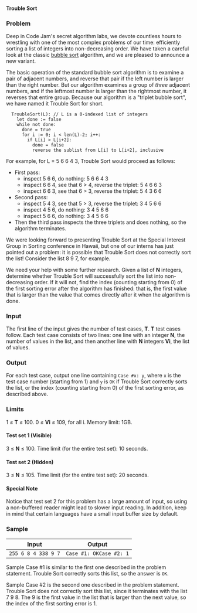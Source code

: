 #### Trouble Sort

### Problem

Deep in Code Jam's secret algorithm labs, we devote countless hours to wrestling with one of the most complex problems of our time: efficiently sorting a list of integers into non-decreasing order. We have taken a careful look at the classic [bubble sort](https://en.wikipedia.org/wiki/Bubble_sort) algorithm, and we are pleased to announce a new variant.

The basic operation of the standard bubble sort algorithm is to examine a pair of adjacent numbers, and reverse that pair if the left number is larger than the right number. But our algorithm examines a group of *three* adjacent numbers, and if the leftmost number is larger than the rightmost number, it reverses that entire group. Because our algorithm is a "triplet bubble sort", we have named it Trouble Sort for short.

```
  TroubleSort(L): // L is a 0-indexed list of integers
    let done := false
    while not done:
      done = true
      for i := 0; i < len(L)-2; i++:
        if L[i] > L[i+2]:
          done = false
          reverse the sublist from L[i] to L[i+2], inclusive
```

For example, for L = 5 6 6 4 3, Trouble Sort would proceed as follows:

- First pass:
  - inspect 5 6 6, do nothing: 5 6 6 4 3
  - inspect 6 6 4, see that 6 > 4, reverse the triplet: 5 4 6 6 3
  - inspect 6 6 3, see that 6 > 3, reverse the triplet: 5 4 3 6 6
- Second pass:
  - inspect 5 4 3, see that 5 > 3, reverse the triplet: 3 4 5 6 6
  - inspect 4 5 6, do nothing: 3 4 5 6 6
  - inspect 5 6 6, do nothing: 3 4 5 6 6
- Then the third pass inspects the three triplets and does nothing, so the algorithm terminates.

We were looking forward to presenting Trouble Sort at the Special Interest Group in Sorting conference in Hawaii, but one of our interns has just pointed out a problem: it is possible that Trouble Sort does not correctly sort the list! Consider the list 8 9 7, for example.

We need your help with some further research. Given a list of **N** integers, determine whether Trouble Sort will successfully sort the list into non-decreasing order. If it will not, find the index (counting starting from 0) of the first sorting error after the algorithm has finished: that is, the first value that is larger than the value that comes directly after it when the algorithm is done.

### Input

The first line of the input gives the number of test cases, **T**. **T** test cases follow. Each test case consists of two lines: one line with an integer **N**, the number of values in the list, and then another line with **N** integers **Vi**, the list of values.

### Output

For each test case, output one line containing `Case #x: y`, where `x` is the test case number (starting from 1) and `y` is `OK` if Trouble Sort correctly sorts the list, or the index (counting starting from 0) of the first sorting error, as described above.

### Limits

1 ≤ **T** ≤ 100.
0 ≤ **Vi** ≤ 109, for all i.
Memory limit: 1GB.

#### Test set 1 (Visible)

3 ≤ **N** ≤ 100.
Time limit (for the entire test set): 10 seconds.

#### Test set 2 (Hidden)

3 ≤ **N** ≤ 105.
Time limit (for the entire test set): 20 seconds.

#### Special Note

Notice that test set 2 for this problem has a large amount of input, so using a non-buffered reader might lead to slower input reading. In addition, keep in mind that certain languages have a small input buffer size by default.

### Sample

| Input               | Output                  |
| ------------------- | ----------------------- |
| `255 6 8 4 338 9 7` | `Case #1: OKCase #2: 1` |

Sample Case #1 is similar to the first one described in the problem statement. Trouble Sort correctly sorts this list, so the answer is `OK`.

Sample Case #2 is the second one described in the problem statement. Trouble Sort does not correctly sort this list, since it terminates with the list 7 9 8. The 9 is the first value in the list that is larger than the next value, so the index of the first sorting error is 1.